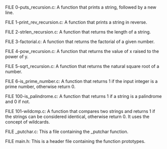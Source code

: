 FILE 0-puts_recursion.c: A function that prints a string, followed by a new line.

FILE 1-print_rev_recursion.c: A function that prints a string in reverse.

FILE 2-strlen_recursion.c: A function that returns the length of a string.

FILE 3-factorial.c: A function that returns the factorial of a given number.

FILE 4-pow_recursion.c: A function that returns the value of x raised to the power of y.

FILE 5-sqrt_recursion.c: A function that returns the natural square root of a number.

FILE 6-is_prime_number.c: A function that returns 1 if the input integer is a prime number, otherwise return 0.

FILE 100-is_palindrome.c: A function that returns 1 if a string is a palindrome and 0 if not.

FILE 101-wildcmp.c: A function that compares two strings and returns 1 if the strings can be considered identical, otherwise return 0. It uses the concept of wildcards.

FILE _putchar.c: This a file containing the _putchar function.

FILE main.h: This is a header file containing the function prototypes.
